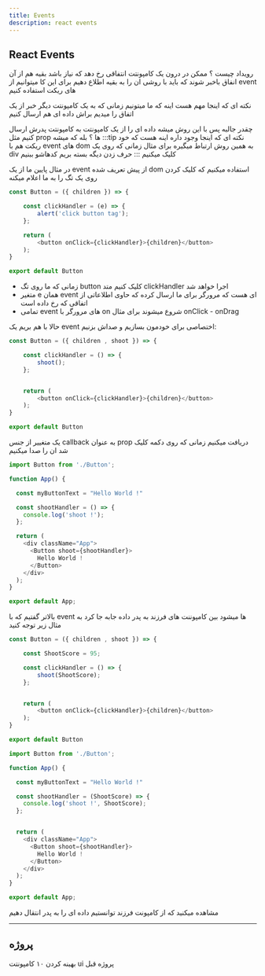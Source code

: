 ```yaml
---
title: Events
description: react events
---
```


## React Events
رویداد چیست ؟ ممکن در درون یک کامپونتت انتفاقی رخ دهد که نیاز باشد بقیه هم از آن انفاق باخبر شوند که باید با روشی ان را به بقیه اطلاع دهیم
برای این کا میتوانیم از event های ریکت استفاده کنیم

نکته ای که اینجا مهم هست اینه که ما میتونیم زمانی که به یک کامپونتت دیگر خبر از یک اتفاق را میدیم براش داده ای هم ارسال کنیم

چقدر جالبه پس با این روش میشه داده ای را از یک کامپونتت به کامپونتت پدرش ارسال کنیم مثل prop ها ؟ بله که میشه
:::tip
نکته ای که اینجا وجود داره اینه هست که خود ریکت هم با event های dom به همین روش ارتباط میگیره برای مثال زمانی که روی یک div کلیک میکنیم
:::
حرف زدن دیگه بسته بریم کدهاشو ببنیم

در مثال پایین ما از یک event از پیش تعریف شده dom استفاده میکنیم که کلیک کردن روی یک تگ را به ما اعلام میکنه

```javascript
const Button = ({ children }) => {

    const clickHandler = (e) => {
        alert('click button tag');
    };

    return (  
        <button onClick={clickHandler}>{children}</button>
    );
}

export default Button
```

- زمانی که ما روی تگ button کلیک کنیم متد clickHandler اجرا خواهد شد
- متغیر e همان event ای هست که مرورگر برای ما ارسال کرده که حاوی اطلاعاتی از اتفاقی که رخ داده است
- تمامی event های مرورگر با on شروع میشوند برای مثال onClick - onDrag

حالا با هم بریم یک event اختصاصی برای خودمون بسازیم و صداش بزنیم:

```javascript
const Button = ({ children , shoot }) => {

    const clickHandler = () => {
        shoot();
    };


    return (  
        <button onClick={clickHandler}>{children}</button>
    );
}

export default Button
```

یک متغییر از جنس callback به عنوان prop دریافت میکنیم زمانی که روی دکمه کلیک شد ان را صدا میکنیم

```javascript
import Button from './Button';

function App() {

  const myButtonText = "Hello World !"

  const shootHandler = () => {
    console.log('shoot !');
  };

  return (
    <div className="App">
      <Button shoot={shootHandler}>
        Hello World !
      </Button>
    </div>
  );
}

export default App;
```

بالاتر گفتیم که با event ها میشود بین کامپوننت های فرزند به پدر داده جابه جا کرد به مثال زیر توجه کنید 

```javascript
const Button = ({ children , shoot }) => {

    const ShootScore = 95;

    const clickHandler = () => {
        shoot(ShootScore);
    };


    return (  
        <button onClick={clickHandler}>{children}</button>
    );
}

export default Button
```

```javascript
import Button from './Button';

function App() {

  const myButtonText = "Hello World !"

  const shootHandler = (ShootScore) => {
    console.log('shoot !', ShootScore);
  };


  return (
    <div className="App">
      <Button shoot={shootHandler}>
        Hello World !
      </Button>
    </div>
  );
}

export default App;

```

 مشاهده میکنید که از کامپونت فرزند توانستیم داده ای را به پدر انتقال دهیم 
 
---
##  پروژه
بهینه کردن ۱۰ کامپونتت ui پروژه قبل
